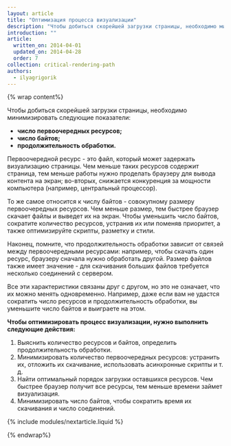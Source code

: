 ```yaml
---
layout: article
title: "Оптимизация процесса визуализации"
description: "Чтобы добиться скорейшей загрузки страницы, необходимо минимизировать число первоочередных ресурсов, число байтов и продолжительность обработки."
introduction: ""
article:
  written_on: 2014-04-01
  updated_on: 2014-04-28
  order: 7
collection: critical-rendering-path
authors:
  - ilyagrigorik
---
```

{% wrap content%}

Чтобы добиться скорейшей загрузки страницы, необходимо минимизировать следующие показатели:

* **число первоочередных ресурсов;**
* **число байтов;**
* **продолжительность обработки.**

Первоочередной ресурс - это файл, который может задержать визуализацию страницы. Чем меньше таких ресурсов содержит страница, тем меньше работы нужно проделать браузеру для вывода контента на экран; во-вторых, снижается конкуренция за мощности компьютера (например, центральный процессор).

То же самое относится к числу байтов - совокупному размеру первоочередных ресурсов. Чем меньше размер, тем быстрее браузер скачает файлы и выведет их на экран. Чтобы уменьшить число байтов, сократите количество ресурсов, устранив их или поменяв приоритет, а также оптимизируйте скрипты, разметку и стили.

Наконец, помните, что продолжительность обработки зависит от связей между первоочередными ресурсами: например, чтобы скачать один ресурс, браузеру сначала нужно обработать другой. Размер файлов также имеет значение - для скачивания больших файлов требуется несколько соединений с сервером.

Все эти характеристики связаны друг с другом, но это не означает, что их можно менять одновременно. Например, даже если вам не удастся сократить число ресурсов и продолжительность обработки, вы уменьшите число байтов и выиграете на этом.

**Чтобы оптимизировать процесс визуализации, нужно выполнить следующие действия:**

1. Выяснить количество ресурсов и байтов, определить продолжительность обработки.
2. Минимизировать количество первоочередных ресурсов: устранить их, отложить их скачивание, использовать асинхронные скрипты и т. д.
3. Найти оптимальный порядок загрузки оставшихся ресурсов. Чем быстрее браузер получит все ресурсы, тем меньше времени займет визуализация.
4. Минимизировать число байтов, чтобы сократить время их скачивания и число соединений.

{% include modules/nextarticle.liquid %}

{% endwrap%}

